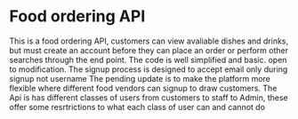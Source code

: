 # Food ordering API
This is a food ordering API, customers can view avaliable dishes and drinks, but must create an account before they can place an order or perform other searches through the end point. The code is well simplified and basic. open to modification. 
The signup process is designed to accept email only during signup not username
The pending update is to make the platform more flexible where different food vendors can signup to draw customers.
The Api is has different classes of users from customers to  staff to Admin, these offer some resrtrictions to what each class of user can and cannot do
